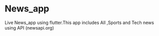# News_app
Live News_app using flutter.This app includes All ,Sports and Tech news using API (newsapi.org)   
